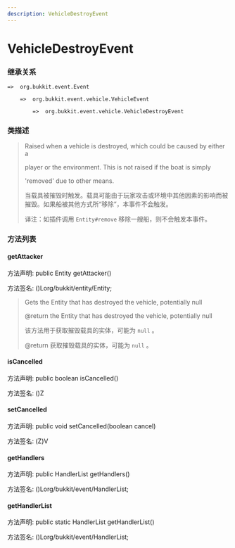 ```yaml
---
description: VehicleDestroyEvent
---
```


# VehicleDestroyEvent

### 继承关系

    =>  org.bukkit.event.Event

        =>  org.bukkit.event.vehicle.VehicleEvent

            =>  org.bukkit.event.vehicle.VehicleDestroyEvent

### 类描述

> Raised when a vehicle is destroyed, which could be caused by either a
>
> player or the environment. This is not raised if the boat is simply
>
> 'removed' due to other means.
>
>
> 
> 当载具被摧毁时触发。载具可能由于玩家攻击或环境中其他因素的影响而被摧毁。如果船被其他方式所“移除”，本事件不会触发。
>
>
> 
> 译注：如插件调用 `Entity#remove` 移除一艘船，则不会触发本事件。

### 方法列表

#### getAttacker

方法声明: public Entity getAttacker()

方法签名: ()Lorg/bukkit/entity/Entity;

> Gets the Entity that has destroyed the vehicle, potentially null
>
> @return the Entity that has destroyed the vehicle, potentially null
>
>
> 
> 该方法用于获取摧毁载具的实体，可能为 `null` 。
>
> @return 获取摧毁载具的实体，可能为 `null` 。

#### isCancelled

方法声明: public boolean isCancelled()

方法签名: ()Z

#### setCancelled

方法声明: public void setCancelled(boolean cancel)

方法签名: (Z)V

#### getHandlers

方法声明: public HandlerList getHandlers()

方法签名: ()Lorg/bukkit/event/HandlerList;

#### getHandlerList

方法声明: public static HandlerList getHandlerList()

方法签名: ()Lorg/bukkit/event/HandlerList;